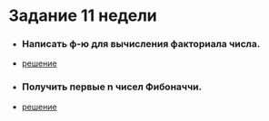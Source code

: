 # **Задание 11 недели**
+ ### Написать ф-ю для вычисления факториала числа. 
 + [решение](https://github.com/Kalinin-Alexander/first_rep/blob/main/10thWeek/task1.html)
+ ### Получить первые n чисел Фибоначчи. 
 + [решение](https://github.com/Kalinin-Alexander/first_rep/blob/main/10thWeek/style.css)

